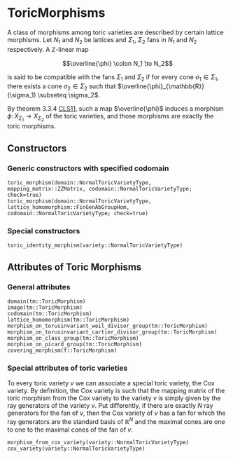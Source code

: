 # ToricMorphisms

A class of morphisms among toric varieties are described by certain lattice morphisms.
Let $N_1$ and $N_2$ be lattices and $\Sigma_1$, $\Sigma_2$ fans in $N_1$ and $N_2$
respectively. A $\mathbb{Z}$-linear map

$$\overline{\phi} \colon N_1 \to N_2$$

is said to be compatible with the fans $\Sigma_1$ and $\Sigma_2$ if for every cone
$\sigma_1 \in \Sigma_1$, there exists a cone $\sigma_2 \in \Sigma_2$ such that
$\overline{\phi}_{\mathbb{R}}(\sigma_1) \subseteq \sigma_2$.

By theorem 3.3.4 [CLS11](@cite), such a map $\overline{\phi}$ induces a morphism
$\phi \colon X_{\Sigma_1} \to X_{\Sigma_2}$ of the toric varieties, and those
morphisms are exactly the toric morphisms.


## Constructors


### Generic constructors with specified codomain

```@docs
toric_morphism(domain::NormalToricVarietyType, mapping_matrix::ZZMatrix, codomain::NormalToricVarietyType; check=true)
toric_morphism(domain::NormalToricVarietyType, lattice_homomorphism::FinGenAbGroupHom, codomain::NormalToricVarietyType; check=true)
```

### Special constructors

```@docs
toric_identity_morphism(variety::NormalToricVarietyType)
```


## Attributes of Toric Morphisms

### General attributes

```@docs
domain(tm::ToricMorphism)
image(tm::ToricMorphism)
codomain(tm::ToricMorphism)
lattice_homomorphism(tm::ToricMorphism)
morphism_on_torusinvariant_weil_divisor_group(tm::ToricMorphism)
morphism_on_torusinvariant_cartier_divisor_group(tm::ToricMorphism)
morphism_on_class_group(tm::ToricMorphism)
morphism_on_picard_group(tm::ToricMorphism)
covering_morphism(f::ToricMorphism)
```

### Special attributes of toric varieties

To every toric variety $v$ we can associate a special toric variety, the
Cox variety. By definition, the Cox variety is such that the mapping matrix of
the toric morphism from the Cox variety to the variety $v$ is simply
given by the ray generators of the variety $v$. Put differently,
if there are exactly $N$ ray generators for the fan of $v$, then the
Cox variety of $v$ has a fan for which the ray generators are the standard basis
of $\mathbb{R}^N$ and the maximal cones are one to one to the maximal cones of
the fan of $v$.

```@docs
morphism_from_cox_variety(variety::NormalToricVarietyType)
cox_variety(variety::NormalToricVarietyType)
```
